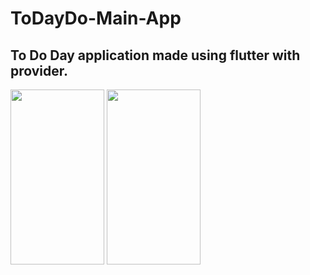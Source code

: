 # ToDayDo-Main-App
 ## To Do Day application made using flutter with provider.
<img src="https://user-images.githubusercontent.com/102553705/196820928-afc8661e-4981-4cf5-921a-8f3a95b34ce0.png" width="150" height="280">
<img src="https://user-images.githubusercontent.com/102553705/196820943-aeae0ab6-1bfe-4497-ba53-019afb4e6101.png" width="150" height="280">
